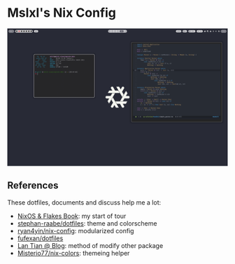 # Mslxl's Nix Config

![desktop](screenshot/desktop.png)

## References

These dotfiles, documents and discuss help me a lot:

- [NixOS & Flakes Book](https://nixos-and-flakes.thiscute.world): my start of tour
- [stephan-raabe/dotfiles](https://gitlab.com/stephan-raabe/dotfiles): theme and colorscheme
- [ryan4yin/nix-config](https://github.com/ryan4yin/nix-config): modularized config
- [fufexan/dotfiles](https://github.com/fufexan/dotfiles)
- [Lan Tian @ Blog](https://lantian.pub/article/modify-computer/nixos-packaging.lantian/): method of modify other package
- [Misterio77/nix-colors](https://github.com/Misterio77/nix-colors): themeing helper
